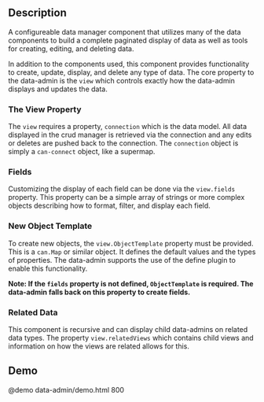 <!--

@module {can.Component} data-admin <data-admin />
@parent crud.components
@outline 3

-->

## Description

A configureable data manager component that utilizes many of the data
components to build a complete paginated display of data as well as tools for
creating, editing, and deleting data.

In addition to the components used, this component provides functionality to
create, update, display, and delete any type of data. The core property to the
data-admin is the `view` which controls exactly how the data-admin displays
and updates the data.

### The View Property

The `view` requires a property, `connection` which is the data model. All data displayed in
the crud manager is retrieved via the connection and any edits or deletes are
pushed back to the connection. The `connection` object is simply a `can-connect`
object, like a supermap.

### Fields

Customizing the display of each field can be done via the `view.fields` property.
This property can be a simple array of strings or more complex objects describing
how to format, filter, and display each field.

### New Object Template

To create new objects, the `view.ObjectTemplate` property must be provided.
This is a `can.Map` or similar object. It defines the default values
and the types of properties. The data-admin supports the use of the define
plugin to enable this functionality.

**Note: If the `fields` property is not defined, `ObjectTemplate` is required.
The data-admin falls back on this property to create fields.**

### Related Data

This component is recursive and can display child data-admins on related data
types. The property `view.relatedViews` which contains child views and information
on how the views are related allows for this.

## Demo

@demo data-admin/demo.html 800
